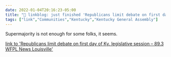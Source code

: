 ```yaml
---
date: 2022-01-04T20:16:23-05:00
title: "🔗 linkblog: just finished 'Republicans limit debate on first day of Ky. legislative session – 89.3 WFPL News Louisville'"
tags: ["link","Communities","Kentucky","Kentucky General Assembly"]
---
```

Supermajority is not enough for some folks, it seems.
 
[link to 'Republicans limit debate on first day of Ky. legislative session – 89.3 WFPL News Louisville'](https://wfpl.org/republicans-limit-debate-on-first-day-of-ky-legislative-session/)
